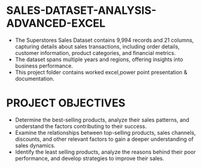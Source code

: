 # SALES-DATASET-ANALYSIS-ADVANCED-EXCEL
- The Superstores Sales Dataset contains 9,994 records and 21 columns, capturing details about sales transactions, including order details, customer information, product categories, and financial metrics.
- The dataset spans multiple years and regions, offering insights into business performance.
- This project folder contains worked excel,power point presentation & documentation.
# PROJECT OBJECTIVES
- Determine the best-selling products, analyze their sales patterns, and understand the factors contributing to their success.
- Examine the relationships between top-selling products, sales channels, discounts, and other relevant factors to gain a deeper understanding of sales dynamics.
- Identify the least selling products, analyze the reasons behind their poor performance, and develop strategies to improve their sales.
